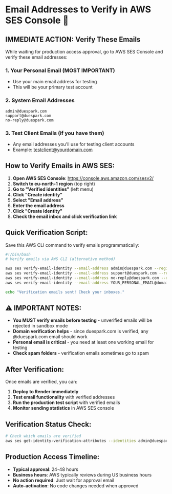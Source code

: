 # Email Addresses to Verify in AWS SES Console 📧

## IMMEDIATE ACTION: Verify These Emails

While waiting for production access approval, go to AWS SES Console and verify these email addresses:

### 1. **Your Personal Email** (MOST IMPORTANT)
- Use your main email address for testing
- This will be your primary test account

### 2. **System Email Addresses**
```
admin@duespark.com
support@duespark.com
no-reply@duespark.com
```

### 3. **Test Client Emails** (if you have them)
- Any email addresses you'll use for testing client accounts
- Example: testclient@yourdomain.com

## How to Verify Emails in AWS SES:

1. **Open AWS SES Console**: https://console.aws.amazon.com/sesv2/
2. **Switch to eu-north-1 region** (top right)
3. **Go to "Verified identities"** (left menu)
4. **Click "Create identity"**
5. **Select "Email address"**
6. **Enter the email address**
7. **Click "Create identity"**
8. **Check the email inbox and click verification link**

## Quick Verification Script:

Save this AWS CLI command to verify emails programmatically:

```bash
#!/bin/bash
# Verify emails via AWS CLI (alternative method)

aws ses verify-email-identity --email-address admin@duespark.com --region eu-north-1
aws ses verify-email-identity --email-address support@duespark.com --region eu-north-1
aws ses verify-email-identity --email-address no-reply@duespark.com --region eu-north-1
aws ses verify-email-identity --email-address YOUR_PERSONAL_EMAIL@domain.com --region eu-north-1

echo "Verification emails sent! Check your inboxes."
```

## ⚠️ IMPORTANT NOTES:

- **You MUST verify emails before testing** - unverified emails will be rejected in sandbox mode
- **Domain verification helps** - since duespark.com is verified, any @duespark.com email should work
- **Personal email is critical** - you need at least one working email for testing
- **Check spam folders** - verification emails sometimes go to spam

## After Verification:

Once emails are verified, you can:
1. **Deploy to Render immediately**
2. **Test email functionality** with verified addresses
3. **Run the production test script** with verified emails
4. **Monitor sending statistics** in AWS SES console

## Verification Status Check:

```bash
# Check which emails are verified
aws ses get-identity-verification-attributes --identities admin@duespark.com support@duespark.com --region eu-north-1
```

## Production Access Timeline:

- **Typical approval**: 24-48 hours
- **Business hours**: AWS typically reviews during US business hours
- **No action required**: Just wait for approval email
- **Auto-activation**: No code changes needed when approved